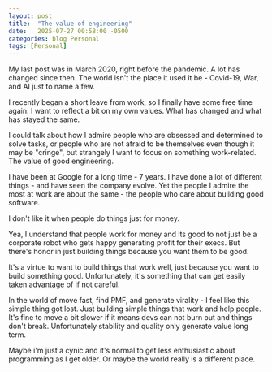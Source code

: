 ```yaml
---
layout: post
title:  "The value of engineering"
date:   2025-07-27 00:58:00 -0500
categories: blog Personal
tags: [Personal]
---
```


My last post was in March 2020, right before the pandemic. A lot has changed since then. The world isn't the place it used it be - Covid-19, War, and AI just to name a few.

I recently began a short leave from work, so I finally have some free time again. I want to reflect a bit on my own values. What has changed and what has stayed the same.

I could talk about how I admire people who are obsessed and determined to solve tasks, or people who are not afraid to be themselves even though it may be "cringe", but strangely
I want to focus on something work-related. The value of good engineering.

I have been at Google for a long time - 7 years. I have done a lot of different things - and have seen the company evolve. Yet the people I admire the most at work are
about the same - the people who care about building good software.

I don't like it when people do things just for money.

Yea, I understand that people work for money and its good to not just be a corporate robot who gets happy generating profit for their execs. But there's honor in just building things because
you want them to be good. 

It's a virtue to want to build things that work well, just because you want to build something good. Unfortunately, it's something that can get easily taken advantage of if not careful.

In the world of move fast, find PMF, and generate virality - I feel like this simple thing got lost. Just building simple things that work and help people. It's fine to move a
bit slower if it means devs can not burn out and things don't break. Unfortunately stability and quality only generate value long term.

Maybe i'm just a cynic and it's normal to get less enthusiastic about programming as I get older. Or maybe the world really is a different place.
